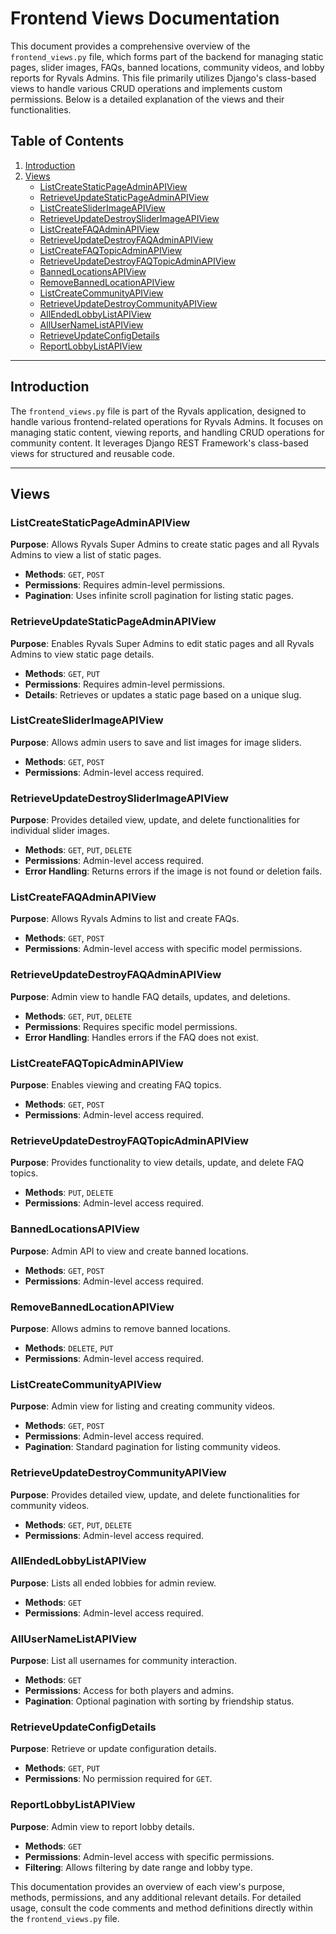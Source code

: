 # Frontend Views Documentation

This document provides a comprehensive overview of the `frontend_views.py` file, which forms part of the backend for managing static pages, slider images, FAQs, banned locations, community videos, and lobby reports for Ryvals Admins. This file primarily utilizes Django's class-based views to handle various CRUD operations and implements custom permissions. Below is a detailed explanation of the views and their functionalities.

## Table of Contents
1. [Introduction](#introduction)
2. [Views](#views)
   - [ListCreateStaticPageAdminAPIView](#listcreatestaticpageadminapiview)
   - [RetrieveUpdateStaticPageAdminAPIView](#retrieveupdatestaticpageadminapiview)
   - [ListCreateSliderImageAPIView](#listcreatesliderimageapiview)
   - [RetrieveUpdateDestroySliderImageAPIView](#retrieveupdatedestroysliderimageapiview)
   - [ListCreateFAQAdminAPIView](#listcreatefaqadminapiview)
   - [RetrieveUpdateDestroyFAQAdminAPIView](#retrieveupdatedestroyfaqadminapiview)
   - [ListCreateFAQTopicAdminAPIView](#listcreatefaqtopicadminapiview)
   - [RetrieveUpdateDestroyFAQTopicAdminAPIView](#retrieveupdatedestroyfaqtopicadminapiview)
   - [BannedLocationsAPIView](#bannedlocationsapiview)
   - [RemoveBannedLocationAPIView](#removebannedlocationapiview)
   - [ListCreateCommunityAPIView](#listcreatecommunityapiview)
   - [RetrieveUpdateDestroyCommunityAPIView](#retrieveupdatedestroycommunityapiview)
   - [AllEndedLobbyListAPIView](#allendedlobbylistapiview)
   - [AllUserNameListAPIView](#allusernamelistapiview)
   - [RetrieveUpdateConfigDetails](#retrieveupdateconfigdetails)
   - [ReportLobbyListAPIView](#reportlobbylistapiview)

---

## Introduction

The `frontend_views.py` file is part of the Ryvals application, designed to handle various frontend-related operations for Ryvals Admins. It focuses on managing static content, viewing reports, and handling CRUD operations for community content. It leverages Django REST Framework's class-based views for structured and reusable code.

---

## Views

### ListCreateStaticPageAdminAPIView
**Purpose**: Allows Ryvals Super Admins to create static pages and all Ryvals Admins to view a list of static pages.

- **Methods**: `GET`, `POST`
- **Permissions**: Requires admin-level permissions.
- **Pagination**: Uses infinite scroll pagination for listing static pages.

### RetrieveUpdateStaticPageAdminAPIView
**Purpose**: Enables Ryvals Super Admins to edit static pages and all Ryvals Admins to view static page details.

- **Methods**: `GET`, `PUT`
- **Permissions**: Requires admin-level permissions.
- **Details**: Retrieves or updates a static page based on a unique slug.

### ListCreateSliderImageAPIView
**Purpose**: Allows admin users to save and list images for image sliders.

- **Methods**: `GET`, `POST`
- **Permissions**: Admin-level access required.

### RetrieveUpdateDestroySliderImageAPIView
**Purpose**: Provides detailed view, update, and delete functionalities for individual slider images.

- **Methods**: `GET`, `PUT`, `DELETE`
- **Permissions**: Admin-level access required.
- **Error Handling**: Returns errors if the image is not found or deletion fails.

### ListCreateFAQAdminAPIView
**Purpose**: Allows Ryvals Admins to list and create FAQs.

- **Methods**: `GET`, `POST`
- **Permissions**: Admin-level access with specific model permissions.

### RetrieveUpdateDestroyFAQAdminAPIView
**Purpose**: Admin view to handle FAQ details, updates, and deletions.

- **Methods**: `GET`, `PUT`, `DELETE`
- **Permissions**: Requires specific model permissions.
- **Error Handling**: Handles errors if the FAQ does not exist.

### ListCreateFAQTopicAdminAPIView
**Purpose**: Enables viewing and creating FAQ topics.

- **Methods**: `GET`, `POST`
- **Permissions**: Admin-level access required.

### RetrieveUpdateDestroyFAQTopicAdminAPIView
**Purpose**: Provides functionality to view details, update, and delete FAQ topics.

- **Methods**: `PUT`, `DELETE`
- **Permissions**: Admin-level access required.

### BannedLocationsAPIView
**Purpose**: Admin API to view and create banned locations.

- **Methods**: `GET`, `POST`
- **Permissions**: Admin-level access required.

### RemoveBannedLocationAPIView
**Purpose**: Allows admins to remove banned locations.

- **Methods**: `DELETE`, `PUT`
- **Permissions**: Admin-level access required.

### ListCreateCommunityAPIView
**Purpose**: Admin view for listing and creating community videos.

- **Methods**: `GET`, `POST`
- **Permissions**: Admin-level access required.
- **Pagination**: Standard pagination for listing community videos.

### RetrieveUpdateDestroyCommunityAPIView
**Purpose**: Provides detailed view, update, and delete functionalities for community videos.

- **Methods**: `GET`, `PUT`, `DELETE`
- **Permissions**: Admin-level access required.

### AllEndedLobbyListAPIView
**Purpose**: Lists all ended lobbies for admin review.

- **Methods**: `GET`
- **Permissions**: Admin-level access required.

### AllUserNameListAPIView
**Purpose**: List all usernames for community interaction.

- **Methods**: `GET`
- **Permissions**: Access for both players and admins.
- **Pagination**: Optional pagination with sorting by friendship status.

### RetrieveUpdateConfigDetails
**Purpose**: Retrieve or update configuration details.

- **Methods**: `GET`, `PUT`
- **Permissions**: No permission required for `GET`.

### ReportLobbyListAPIView
**Purpose**: Admin view to report lobby details.

- **Methods**: `GET`
- **Permissions**: Admin-level access with specific permissions.
- **Filtering**: Allows filtering by date range and lobby type.

This documentation provides an overview of each view's purpose, methods, permissions, and any additional relevant details. For detailed usage, consult the code comments and method definitions directly within the `frontend_views.py` file.